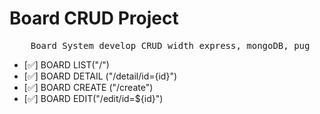 # Board CRUD Project

<pre>
    Board System develop CRUD width express, mongoDB, pug
</pre>

- [✅] BOARD LIST("/")
- [✅] BOARD DETAIL ("/detail/id={id}")
- [✅] BOARD CREATE ("/create")
- [✅] BOARD EDIT("/edit/id=${id}")
